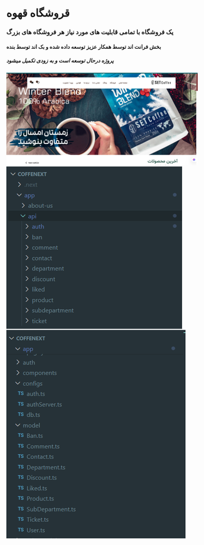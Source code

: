  # قروشگاه قهوه 


 ### یک فروشگاه با تمامی قابلیت های مورد نیاز هر فروشگاه های بزرگ 
#### بخش فرانت اند توسط همکار عزیز توسعه داده شده و بک اند توسط بنده
##### پروژه درحال توسعه است و به زودی تکمیل میشود 



<img src='https://github.com/abolfazl-khalaj/backend-next-ts_coffee-m2/blob/main/Screenshot%20(125).png' />
<img src='https://github.com/abolfazl-khalaj/backend-next-ts_coffee-m2/blob/main/Screenshot%20(126).png' />
<img src='https://github.com/abolfazl-khalaj/backend-next-ts_coffee-m2/blob/main/Screenshot%20(127).png' />

